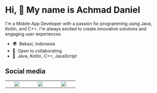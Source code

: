 Hi, 👋 My name is Achmad Daniel
=============================================================================================================================

I'm a Mobile App Developer with a passion for programming using Java, Kotlin, and C++. I'm always excited to create innovative solutions and engaging user experiences.

* 🌍  Bekasi, Indonesia
* 🤝  Open to collaborating
* 🧠  Java, Kotlin, C++, JavaScript

## Social media

<p align='center'>
	<table width="100">
		<tr>
			<td align='center' width="60">
				<a href="https://twitter.com/achmaddaniel24"><img src="https://img.icons8.com/external-tal-revivo-color-tal-revivo/100/000000/external-twitter-an-american-online-news-and-social-networking-service-logo-color-tal-revivo.png"/></a>
			</td>
			<td align='center' width="60">
				<a href="https://instagram.com/achmaddaniel__"><img src="https://img.icons8.com/fluency/96/000000/instagram-new.png"/></a>
			</td>
			<td align='center' width="60">
				<a href="https://youtube.com/@kudanil24"><img src="https://upload.wikimedia.org/wikipedia/commons/0/09/YouTube_full-color_icon_%282017%29.svg"/></a>
			</td>
		</tr>
	</table>
</p>
